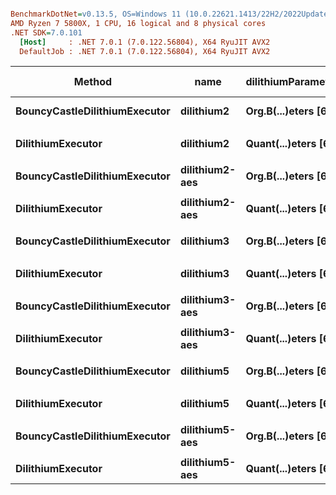 ``` ini

BenchmarkDotNet=v0.13.5, OS=Windows 11 (10.0.22621.1413/22H2/2022Update/SunValley2)
AMD Ryzen 7 5800X, 1 CPU, 16 logical and 8 physical cores
.NET SDK=7.0.101
  [Host]     : .NET 7.0.1 (7.0.122.56804), X64 RyuJIT AVX2
  DefaultJob : .NET 7.0.1 (7.0.122.56804), X64 RyuJIT AVX2


```
|                        Method |           name |  dilithiumParameters |      Mean |     Error |    StdDev | Ratio | RatioSD |      Gen0 |     Gen1 | Allocated | Alloc Ratio |
|------------------------------ |--------------- |--------------------- |----------:|----------:|----------:|------:|--------:|----------:|---------:|----------:|------------:|
| **BouncyCastleDilithiumExecutor** |     **dilithium2** | **Org.B(...)eters [66]** |  **7.432 ms** | **0.1459 ms** | **0.1433 ms** |     **?** |       **?** |  **328.1250** |  **39.0625** |   **5.25 MB** |           **?** |
|                               |                |                      |           |           |           |       |         |           |          |           |             |
|             **DilithiumExecutor** |     **dilithium2** | **Quant(...)eters [69]** |  **7.049 ms** | **0.1150 ms** | **0.1076 ms** |  **1.00** |    **0.00** |  **328.1250** |  **39.0625** |   **5.31 MB** |        **1.00** |
|                               |                |                      |           |           |           |       |         |           |          |           |             |
| **BouncyCastleDilithiumExecutor** | **dilithium2-aes** | **Org.B(...)eters [66]** |  **9.859 ms** | **0.1823 ms** | **0.1705 ms** |     **?** |       **?** |  **437.5000** |  **62.5000** |   **7.05 MB** |           **?** |
|                               |                |                      |           |           |           |       |         |           |          |           |             |
|             **DilithiumExecutor** | **dilithium2-aes** | **Quant(...)eters [69]** |  **6.621 ms** | **0.1313 ms** | **0.1797 ms** |  **1.00** |    **0.00** |  **382.8125** |  **54.6875** |   **6.18 MB** |        **1.00** |
|                               |                |                      |           |           |           |       |         |           |          |           |             |
| **BouncyCastleDilithiumExecutor** |     **dilithium3** | **Org.B(...)eters [66]** | **12.436 ms** | **0.2437 ms** | **0.3647 ms** |     **?** |       **?** |  **531.2500** | **109.3750** |   **8.63 MB** |           **?** |
|                               |                |                      |           |           |           |       |         |           |          |           |             |
|             **DilithiumExecutor** |     **dilithium3** | **Quant(...)eters [69]** | **11.602 ms** | **0.2310 ms** | **0.3386 ms** |  **1.00** |    **0.00** |  **531.2500** | **109.3750** |   **8.61 MB** |        **1.00** |
|                               |                |                      |           |           |           |       |         |           |          |           |             |
| **BouncyCastleDilithiumExecutor** | **dilithium3-aes** | **Org.B(...)eters [66]** | **17.587 ms** | **0.3493 ms** | **0.7056 ms** |     **?** |       **?** |  **687.5000** | **125.0000** |  **11.44 MB** |           **?** |
|                               |                |                      |           |           |           |       |         |           |          |           |             |
|             **DilithiumExecutor** | **dilithium3-aes** | **Quant(...)eters [69]** | **11.391 ms** | **0.2121 ms** | **0.1880 ms** |  **1.00** |    **0.00** |  **625.0000** | **125.0000** |  **10.15 MB** |        **1.00** |
|                               |                |                      |           |           |           |       |         |           |          |           |             |
| **BouncyCastleDilithiumExecutor** |     **dilithium5** | **Org.B(...)eters [66]** | **16.959 ms** | **0.3258 ms** | **0.3346 ms** |     **?** |       **?** |  **718.7500** | **218.7500** |  **11.76 MB** |           **?** |
|                               |                |                      |           |           |           |       |         |           |          |           |             |
|             **DilithiumExecutor** |     **dilithium5** | **Quant(...)eters [69]** | **16.396 ms** | **0.3196 ms** | **0.3419 ms** |  **1.00** |    **0.00** |  **718.7500** | **187.5000** |  **11.71 MB** |        **1.00** |
|                               |                |                      |           |           |           |       |         |           |          |           |             |
| **BouncyCastleDilithiumExecutor** | **dilithium5-aes** | **Org.B(...)eters [66]** | **26.277 ms** | **0.4575 ms** | **0.4279 ms** |     **?** |       **?** | **1031.2500** | **312.5000** |   **16.8 MB** |           **?** |
|                               |                |                      |           |           |           |       |         |           |          |           |             |
|             **DilithiumExecutor** | **dilithium5-aes** | **Quant(...)eters [69]** | **15.255 ms** | **0.2948 ms** | **0.3936 ms** |  **1.00** |    **0.00** |  **906.2500** | **250.0000** |  **14.78 MB** |        **1.00** |
